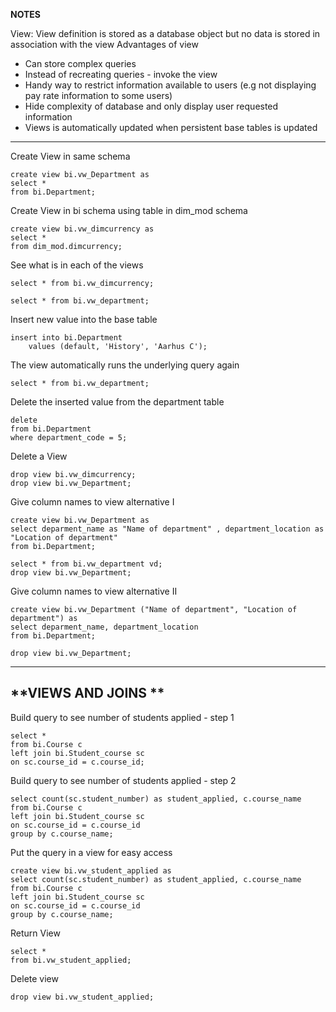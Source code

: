 **NOTES**

View: View definition is stored as a database object but no data is stored in association with the view
Advantages of view
 - Can store complex queries
 - Instead of recreating queries - invoke the view
 - Handy way to restrict information available to users (e.g not displaying pay rate information to some users)
 - Hide complexity of database and only display user requested information
 - Views is automatically updated when persistent base tables is updated
______

Create View in same schema
```
create view bi.vw_Department as
select * 
from bi.Department; 
```
Create View in bi schema using table in dim_mod schema
```
create view bi.vw_dimcurrency as
select * 
from dim_mod.dimcurrency; 
```
See what is in each of the views
```
select * from bi.vw_dimcurrency;

select * from bi.vw_department;
```
Insert new value into the base table
```
insert into bi.Department 
	values (default, 'History', 'Aarhus C');
```
The view automatically runs the underlying query again
```
select * from bi.vw_department;
```
Delete the inserted value from the department table
```
delete
from bi.Department 
where department_code = 5;
```
Delete a View
```
drop view bi.vw_dimcurrency;
drop view bi.vw_Department; 
```
Give column names to view alternative I
```
create view bi.vw_Department as
select deparment_name as "Name of department" , department_location as "Location of department"
from bi.Department; 

select * from bi.vw_department vd;
drop view bi.vw_Department; 
```


Give column names to view alternative II
```
create view bi.vw_Department ("Name of department", "Location of department") as
select deparment_name, department_location 
from bi.Department; 

drop view bi.vw_Department;
```
-----------------
**VIEWS AND JOINS **
-----------------
Build query to see number of students applied - step 1
```
select *
from bi.Course c
left join bi.Student_course sc 
on sc.course_id = c.course_id; 
```
Build query to see number of students applied - step 2
```
select count(sc.student_number) as student_applied, c.course_name
from bi.Course c
left join bi.Student_course sc 
on sc.course_id = c.course_id 
group by c.course_name;
```
Put the query in a view for easy access
```
create view bi.vw_student_applied as
select count(sc.student_number) as student_applied, c.course_name
from bi.Course c
left join bi.Student_course sc 
on sc.course_id = c.course_id 
group by c.course_name; 
```
Return View
```
select *
from bi.vw_student_applied;
```
Delete view
```
drop view bi.vw_student_applied;
```
